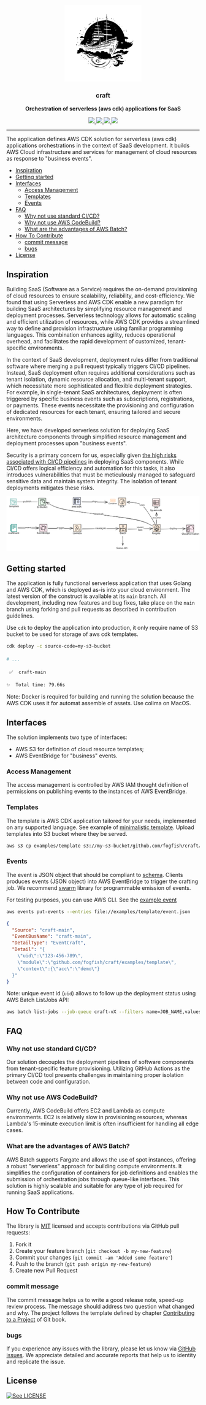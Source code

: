 <p align="center">
  <img src="./doc/craft-logo.svg" width="200" />
  <h3 align="center">craft</h3>
  <p align="center"><strong>Orchestration of serverless (aws cdk) applications for SaaS</strong></p>

  <p align="center">
    <!-- Documentation -->
    <a href="https://pkg.go.dev/github.com/fogfish/craft">
      <img src="https://pkg.go.dev/badge/github.com/fogfish/craft" />
    </a>
    <!-- Build Status  -->
    <a href="https://github.com/fogfish/craft/actions/">
      <img src="https://github.com/fogfish/craft/workflows/test/badge.svg" />
    </a>
    <!-- GitHub -->
    <a href="http://github.com/fogfish/craft">
      <img src="https://img.shields.io/github/last-commit/fogfish/craft.svg" />
    </a>
    <!-- Coverage -->
    <a href="https://coveralls.io/github/fogfish/craft?branch=main">
      <img src="https://coveralls.io/repos/github/fogfish/craft/badge.svg?branch=main" />
    </a>
  </p>
</p>

---

The application defines AWS CDK solution for serverless (aws cdk) applications orchestrations in the context of SaaS development. It builds AWS Cloud infrastructure and services for management of cloud resources as response to "business events".

- [Inspiration](#inspiration)
- [Getting started](#getting-started)
- [Interfaces](#interfaces)
  - [Access Management](#access-management)
  - [Templates](#templates)
  - [Events](#events)
- [FAQ](#faq)
  - [Why not use standard CI/CD?](#why-not-use-standard-cicd)
  - [Why not use AWS CodeBuild?](#why-not-use-aws-codebuild)
  - [What are the advantages of AWS Batch?](#what-are-the-advantages-of-aws-batch)
- [How To Contribute](#how-to-contribute)
  - [commit message](#commit-message)
  - [bugs](#bugs)
- [License](#license)

## Inspiration

Building SaaS (Software as a Service) requires the on-demand provisioning of cloud resources to ensure scalability, reliability, and cost-efficiency. We found that using Serverless and AWS CDK enable a new paradigm for building SaaS architectures by simplifying resource management and deployment processes. Serverless technology allows for automatic scaling and efficient utilization of resources, while AWS CDK provides a streamlined way to define and provision infrastructure using familiar programming languages. This combination enhances agility, reduces operational overhead, and facilitates the rapid development of customized, tenant-specific environments.

In the context of SaaS development, deployment rules differ from traditional software where merging a pull request typically triggers CI/CD pipelines. Instead, SaaS deployment often requires additional considerations such as tenant isolation, dynamic resource allocation, and multi-tenant support, which necessitate more sophisticated and flexible deployment strategies. For example, in single-tenant SaaS architectures, deployment is often triggered by specific business events such as subscriptions, registrations, or payments. These events necessitate the provisioning and configuration of dedicated resources for each tenant, ensuring tailored and secure environments.

Here, we have developed serverless solution for deploying SaaS architecture components through simplified resource management and deployment processes upon "business events". 

Security is a primary concern for us, especially given [the high risks associated with CI/CD pipelines](https://cheatsheetseries.owasp.org/cheatsheets/CI_CD_Security_Cheat_Sheet.html#understanding-cicd-risk) in deploying SaaS components. While CI/CD offers logical efficiency and automation for this tasks, it also introduces vulnerabilities that must be meticulously managed to safeguard sensitive data and maintain system integrity. The isolation of tenant deployments mitigates these risks.

![Solution Design](doc/design.excalidraw.svg "Solution Design")


## Getting started

The application is fully functional serverless application that uses Golang and AWS CDK, which is deployed as-is into your cloud environment. The latest version of the construct is available at its `main` branch. All development, including new features and bug fixes, take place on the `main` branch using forking and pull requests as described in contribution guidelines.

Use `cdk` to deploy the application into production, it only require name of S3 bucket to be used for storage of aws cdk templates.

```bash
cdk deploy -c source-code=my-s3-bucket

# ...

 ✅  craft-main

✨  Total time: 79.66s
```

Note: Docker is required for building and running the solution because the AWS CDK uses it for automat assemble of assets. Use colima on MacOS.


## Interfaces

The solution implements two type of interfaces:
- AWS S3 for definition of cloud resource templates;
- AWS EventBridge for "business" events.

### Access Management

The access management is controlled by AWS IAM thought definition of permissions on publishing events to the instances of AWS EventBridge.

### Templates

The template is AWS CDK application tailored for your needs, implemented on any supported language. See example of [minimalistic template](./examples/template/).
Upload templates into S3 bucket where they be served.

```bash
aws s3 cp examples/template s3://my-s3-bucket/github.com/fogfish/craft/examples/template --recursive
```

### Events

The event is JSON object that should be compliant to [schema](./internal/events/events.go). Clients produces events (JSON object) into AWS EventBridge to trigger the crafting job. We recommend [swarm](https://github.com/fogfish/swarm) library for programmable emission of events.   

For testing purposes, you can use AWS CLI. See the [example event](./examples/template/event.json)

```bash
aws events put-events --entries file://examples/template/event.json
```

```json
{
  "Source": "craft-main",
  "EventBusName": "craft-main",
  "DetailType": "EventCraft",
  "Detail": "{
    \"uid\":\"123-456-789\",
    \"module\":\"github.com/fogfish/craft/examples/template\",
    \"context\":{\"acc\":\"demo\"}
  }"
}
```

Note: unique event id (`uid`) allows to follow up the deployment status using AWS Batch ListJobs API: 

```bash
aws batch list-jobs --job-queue craft-vX --filters name=JOB_NAME,values=123-456-789
```


## FAQ

### Why not use standard CI/CD?

Our solution decouples the deployment pipelines of software components from tenant-specific feature provisioning. Utilizing GitHub Actions as the primary CI/CD tool presents challenges in maintaining proper isolation between code and configuration.

### Why not use AWS CodeBuild?

Currently, AWS CodeBuild offers EC2 and Lambda as compute environments. EC2 is relatively slow in provisioning resources, whereas Lambda's 15-minute execution limit is often insufficient for handling all edge cases.

### What are the advantages of AWS Batch?

AWS Batch supports Fargate and allows the use of spot instances, offering a robust "serverless" approach for building compute environments. It simplifies the configuration of containers for job definitions and enables the submission of orchestration jobs through queue-like interfaces. This solution is highly scalable and suitable for any type of job required for running SaaS applications.


## How To Contribute

The library is [MIT](LICENSE) licensed and accepts contributions via GitHub pull requests:

1. Fork it
2. Create your feature branch (`git checkout -b my-new-feature`)
3. Commit your changes (`git commit -am 'Added some feature'`)
4. Push to the branch (`git push origin my-new-feature`)
5. Create new Pull Request


### commit message

The commit message helps us to write a good release note, speed-up review process. The message should address two question what changed and why. The project follows the template defined by chapter [Contributing to a Project](http://git-scm.com/book/ch5-2.html) of Git book.

### bugs

If you experience any issues with the library, please let us know via [GitHub issues](https://github.com/fogfish/craft/issue). We appreciate detailed and accurate reports that help us to identity and replicate the issue. 

## License

[![See LICENSE](https://img.shields.io/github/license/fogfish/craft.svg?style=for-the-badge)](LICENSE)

